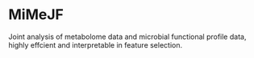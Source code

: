# MiMeJF
Joint analysis of metabolome data and microbial functional profile data, highly effcient and interpretable in feature selection.
